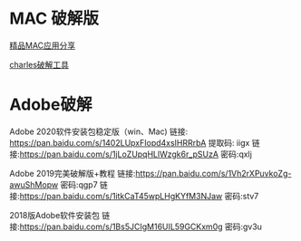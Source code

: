 
# MAC 破解版

[精品MAC应用分享](https://xclient.info/)

[charles破解工具](https://www.zzzmode.com/mytools/charles/)

# Adobe破解

Adobe 2020软件安装包稳定版（win、Mac)
链接: https://pan.baidu.com/s/1402LUpxFIopd4xsIHRRrbA 提取码: iigx
链接:https://pan.baidu.com/s/1jLoZUpqHLlWzgk6r_pSUzA  密码:qxlj

Adobe 2019完美破解版+教程
链接:https://pan.baidu.com/s/1Vh2rXPuvkoZg-awuShMopw  密码:qgp7
链接:https://pan.baidu.com/s/1itkCaT45wpLHgKYfM3NJaw  密码:stv7

2018版Adobe软件安装包
链接:https://pan.baidu.com/s/1Bs5JCIgM16UIL59GCKxm0g  密码:gv3u